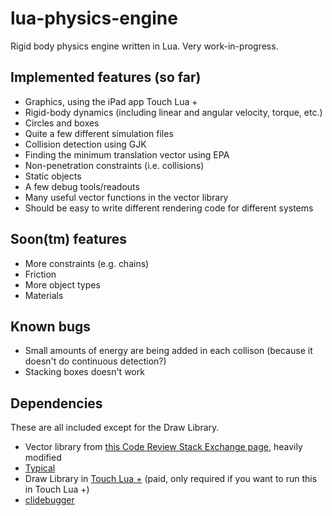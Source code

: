 # lua-physics-engine
Rigid body physics engine written in Lua. Very work-in-progress.

## Implemented features (so far)
* Graphics, using the iPad app Touch Lua +
* Rigid-body dynamics (including linear and angular velocity, torque, etc.)
* Circles and boxes
* Quite a few different simulation files
* Collision detection using GJK
* Finding the minimum translation vector using EPA
* Non-penetration constraints (i.e. collisions)
* Static objects
* A few debug tools/readouts
* Many useful vector functions in the vector library
* Should be easy to write different rendering code for different systems

## Soon(tm) features
* More constraints (e.g. chains)
* Friction
* More object types
* Materials

## Known bugs
* Small amounts of energy are being added in each collison (because it doesn't do continuous detection?)
* Stacking boxes doesn't work

## Dependencies
These are all included except for the Draw Library.
* Vector library from [this Code Review Stack Exchange page](https://codereview.stackexchange.com/a/107237), heavily modified
* [Typical](https://github.com/hoelzro/lua-typical)
* Draw Library in [Touch Lua +](https://apps.apple.com/us/app/touch-lua/id692368612) (paid, only required if you want to run this in Touch Lua +)
* [clidebugger](https://github.com/stormc/lua-clidebugger)
